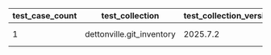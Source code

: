 | test_case_count | test_collection | test_collection_version | test_component | test_date | test_failed | test_details_link |
| --- | --- | --- | --- | --- | --- | --- |
| 1 | dettonville.git_inventory | 2025.7.2 | update_inventory | 2025-07-10T18:40:44Z | True | [test details](./update_inventory/test.results/test-results.md) |
